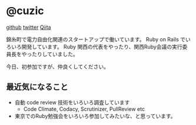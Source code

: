 # @cuzic

[github](https://github.com/cuzic)
[twitter](https://twitter.com/cuzic)
[Qiita](http://qiita.com/cuzic)

錦糸町で電力自由化関連のスタートアップで働いています。
Ruby on Rails でいろいろ開発しています。
Ruby 関西の代表をやったり、関西Ruby会議の実行委員長をやったりしていました。

今日、初参加ですが、仲良くしてください。

## 最近気になること
* 自動 code review 技術をいろいろ調査しています
  * Code Climate, Codacy, Scrutinizer, PullReview etc
* 東京でのRuby勉強会をいろいろ参加してみたいな、と思っています。
